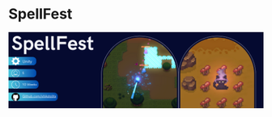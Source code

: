 # SpellFest
[![SpellFest Banner](ReadMe/SpellFest_Banner.png 'Github')](https://github.com/xXAstolXx)

